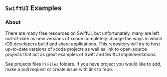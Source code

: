 ## `SwiftUI` Examples

### About
There are many free resources on SwiftUI, but unfortunately, many are left out-of-date as new versions of xcode completely change the ways in which iOS developers build and share applications. This repository will try to host up-to-date versions of xcode projects as well as link to open-source projects that act as great examples of Swift and SwiftUI implementations.

See projects files in `Files` folders. If you have project you would like to add, make a pull request or create issue with link to repo.
